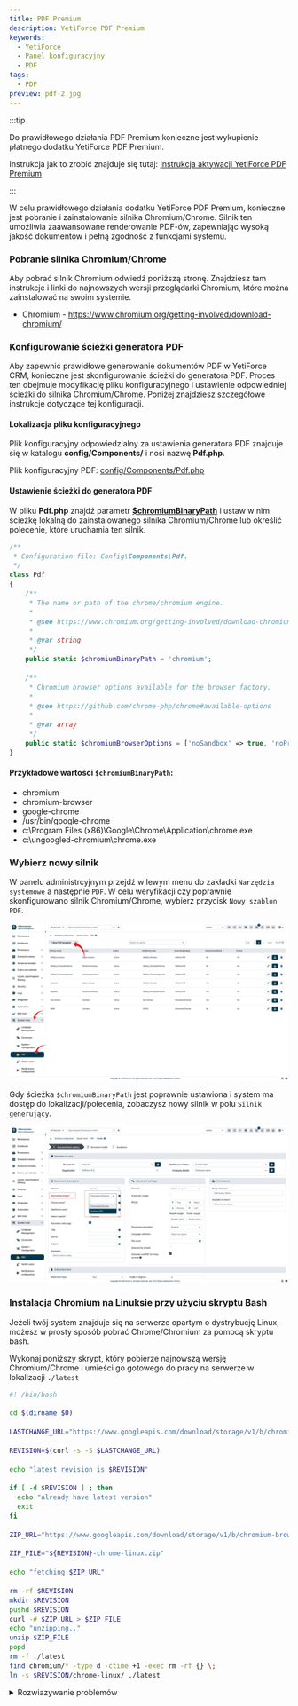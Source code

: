 ```yaml
---
title: PDF Premium
description: YetiForce PDF Premium
keywords:
  - YetiForce
  - Panel konfiguracyjny
  - PDF
tags:
  - PDF
preview: pdf-2.jpg
---
```

:::tip

Do prawidłowego działania PDF Premium konieczne jest wykupienie płatnego dodatku YetiForce PDF Premium. 

Instrukcja jak to zrobić znajduje się tutaj: [Instrukcja aktywacji YetiForce PDF Premium](/administrator-guides/marketplace/addons/YetiForce-pdf-premium/)

:::


W celu prawidłowego działania dodatku YetiForce PDF Premium, konieczne jest pobranie i zainstalowanie silnika Chromium/Chrome. Silnik ten umożliwia zaawansowane renderowanie PDF-ów, zapewniając wysoką jakość dokumentów i pełną zgodność z funkcjami systemu.

### Pobranie silnika Chromium/Chrome

Aby pobrać silnik Chromium odwiedź poniższą stronę. Znajdziesz tam instrukcje i linki do najnowszych wersji przeglądarki Chromium, które można zainstalować na swoim systemie.

- Chromium - https://www.chromium.org/getting-involved/download-chromium/

### Konfigurowanie ścieżki generatora PDF

Aby zapewnić prawidłowe generowanie dokumentów PDF w YetiForce CRM, konieczne jest skonfigurowanie ścieżki do generatora PDF. Proces ten obejmuje modyfikację pliku konfiguracyjnego i ustawienie odpowiedniej ścieżki do silnika Chromium/Chrome. Poniżej znajdziesz szczegółowe instrukcje dotyczące tej konfiguracji.

#### Lokalizacja pliku konfiguracyjnego

Plik konfiguracyjny odpowiedzialny za ustawienia generatora PDF znajduje się w katalogu **config/Components/** i nosi nazwę **Pdf.php**.

Plik konfiguracyjny PDF: [config/Components/Pdf.php](https://doc.yetiforce.com/code/classes/Config-Components-Pdf.html)

#### Ustawienie ścieżki do generatora PDF

W pliku **Pdf.php** znajdź parametr **[$chromiumBinaryPath](https://doc.yetiforce.com/code/classes/Config-Components-Pdf.html#property_chromiumBinaryPath)** i  ustaw w nim ścieżkę lokalną do zainstalowanego silnika Chromium/Chrome lub określić polecenie, które uruchamia ten silnik.


```php
/**
 * Configuration file: Config\Components\Pdf.
 */
class Pdf
{
    /**
     * The name or path of the chrome/chromium engine.
     *
     * @see https://www.chromium.org/getting-involved/download-chromium
     *
     * @var string
     */
    public static $chromiumBinaryPath = 'chromium';

    /**
     * Chromium browser options available for the browser factory.
     *
     * @see https://github.com/chrome-php/chrome#available-options
     *
     * @var array
     */
    public static $chromiumBrowserOptions = ['noSandbox' => true, 'noProxyServer' => true];
}
```

#### Przykładowe wartości `$chromiumBinaryPath`:

- chromium
- chromium-browser
- google-chrome
- /usr/bin/google-chrome
- c:\Program Files (x86)\Google\Chrome\Application\chrome.exe
- c:\ungoogled-chromium\chrome.exe

### Wybierz nowy silnik

W panelu administrcyjnym przejdź w lewym menu do zakładki  ```Narzędzia systemowe``` a następnie ```PDF```. W celu weryfikacji czy poprawnie skonfigurowano silnik Chromium/Chrome, wybierz przycisk ```Nowy szablon PDF```.

![pdf-1.jpg](pdf-1.jpg)

Gdy ścieżka `$chromiumBinaryPath` jest poprawnie ustawiona i system ma dostęp do lokalizacji/polecenia, zobaczysz nowy silnik w polu ```Silnik generujący```.

![pdf-2.jpg](pdf-2.jpg)

### Instalacja Chromium na Linuksie przy użyciu skryptu Bash

Jeżeli twój system znajduje się na serwerze opartym o dystrybucję Linux, możesz w prosty sposób pobrać Chrome/Chromium za pomocą skryptu bash.

Wykonaj poniższy skrypt, który pobierze najnowszą wersję Chromium/Chrome i umieści go gotowego do pracy na serwerze w lokalizacji ```./latest```

```bash
#! /bin/bash

cd $(dirname $0)

LASTCHANGE_URL="https://www.googleapis.com/download/storage/v1/b/chromium-browser-snapshots/o/Linux_x64%2FLAST_CHANGE?alt=media"

REVISION=$(curl -s -S $LASTCHANGE_URL)

echo "latest revision is $REVISION"

if [ -d $REVISION ] ; then
  echo "already have latest version"
  exit
fi

ZIP_URL="https://www.googleapis.com/download/storage/v1/b/chromium-browser-snapshots/o/Linux_x64%2F$REVISION%2Fchrome-linux.zip?alt=media"

ZIP_FILE="${REVISION}-chrome-linux.zip"

echo "fetching $ZIP_URL"

rm -rf $REVISION
mkdir $REVISION
pushd $REVISION
curl -# $ZIP_URL > $ZIP_FILE
echo "unzipping.."
unzip $ZIP_FILE
popd
rm -f ./latest
find chromium/* -type d -ctime +1 -exec rm -rf {} \;
ln -s $REVISION/chrome-linux/ ./latest
```

<details>
  <summary>Rozwiazywanie problemów</summary>

- [#290](https://github.com/puppeteer/puppeteer/issues/290) - Debian <br/>
- [#391](https://github.com/puppeteer/puppeteer/issues/391) - CentOS <br/>
- [#379](https://github.com/puppeteer/puppeteer/issues/379) - Alpine <br/>

</details>